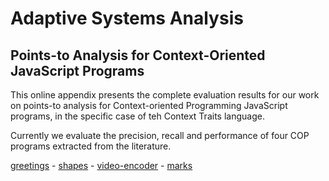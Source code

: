 # Adaptive Systems Analysis

## Points-to Analysis for Context-Oriented JavaScript Programs

This online appendix presents the complete evaluation results for our work on points-to analysis for Context-oriented Programming JavaScript programs, in the specific case of teh Context Traits language.

Currently we evaluate the precision, recall and performance of four COP programs extracted from the literature.

[greetings](./greetings.md) -
[shapes](./shapes.md) -
[video-encoder](./video.md) -
[marks](./marks.md)
